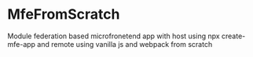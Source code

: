 # MfeFromScratch
Module federation based microfronetend app with host using npx create-mfe-app and remote using vanilla js and webpack from scratch
